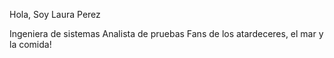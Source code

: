 Hola, Soy Laura Perez 

Ingeniera de sistemas 
Analista de pruebas 
Fans de los atardeceres, el mar y la comida! 
